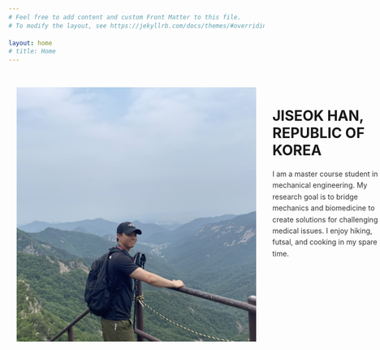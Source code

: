 ```yaml
---
# Feel free to add content and custom Front Matter to this file.
# To modify the layout, see https://jekyllrb.com/docs/themes/#overriding-theme-defaults

layout: home
# title: Home
---
```


<div class="profile">
  <img src="/assets/img/IMG_3929.jpeg" alt="Profile photo" class="profile-image">
  <div class="profile-text">
    <h1>JISEOK HAN, REPUBLIC OF KOREA</h1>
    <p>I am a master course student in mechanical engineering. My research goal is to bridge mechanics and biomedicine to create solutions for challenging medical issues. I enjoy hiking, futsal, and cooking in my spare time.</p>
  </div>
</div>

<style>
/* 1) 프로필 컨테이너 최대 폭 지정 + 가로 중앙 정렬 */
.profile {
  display: flex;
  align-items: flex-start;
  /* flex-basis로 정확히 반씩 나누기 */
  /* width:100% 대신 max-width를 써야 margin:auto가 동작합니다 */
  max-width: 900px;    /* 원한다면 900px 등으로 조절 */
  margin: 0 auto;       /* 가로 중앙으로 이동 */
  gap: 2rem;            /* 이미지와 텍스트 사이 여백 */
  padding: 2rem 1rem;   /* 화면 양쪽 여백 여유 */
}

/* 2) 왼쪽 이미지 영역 */
.profile-image {
  flex: 0 0 50%;        /* 컨테이너 너비의 50% 고정 */
}
.profile-image img {
  width: 100%;
  height: auto;
  display: block;
  border-radius: 8px;
  object-fit: cover;
}

/* 3) 오른쪽 텍스트 영역 */
.profile-text {
  flex: 0 0 50%;
  box-sizing: border-box;
}
.profile-text h2 {
  margin: 0 0 1rem;
  color: #298019;
  font-size: 2rem;
  line-height: 1.2;
}
.profile-text p {
  margin: 0 0 1.5rem;
  line-height: 1.6;
  color: #333;
}
.linkedin-icon {
  font-size: 1.5rem;
  color: #0077B5;
  text-decoration: none;
  display: inline-block;
}

/* 4) 모바일 대응: 768px 이하에선 세로 정렬 */
@media (max-width: 768px) {
  .profile {
    flex-direction: column;
  }
  .profile-image,
  .profile-text {
    flex: 0 0 auto;
    width: 100%;
  }
  .profile-text {
    margin-top: 1.5rem;
  }
}
</style>

